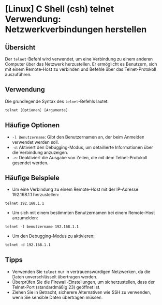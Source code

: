 # [Linux] C Shell (csh) telnet Verwendung: Netzwerkverbindungen herstellen

## Übersicht
Der `telnet`-Befehl wird verwendet, um eine Verbindung zu einem anderen Computer über das Netzwerk herzustellen. Er ermöglicht es Benutzern, sich mit einem Remote-Host zu verbinden und Befehle über das Telnet-Protokoll auszuführen.

## Verwendung
Die grundlegende Syntax des `telnet`-Befehls lautet:

```csh
telnet [Optionen] [Argumente]
```

## Häufige Optionen
- `-l Benutzername`: Gibt den Benutzernamen an, der beim Anmelden verwendet werden soll.
- `-d`: Aktiviert den Debugging-Modus, um detaillierte Informationen über die Verbindung anzuzeigen.
- `-n`: Deaktiviert die Ausgabe von Zeilen, die mit dem Telnet-Protokoll gesendet werden.

## Häufige Beispiele
- Um eine Verbindung zu einem Remote-Host mit der IP-Adresse 192.168.1.1 herzustellen:

```csh
telnet 192.168.1.1
```

- Um sich mit einem bestimmten Benutzernamen bei einem Remote-Host anzumelden:

```csh
telnet -l benutzername 192.168.1.1
```

- Um den Debugging-Modus zu aktivieren:

```csh
telnet -d 192.168.1.1
```

## Tipps
- Verwenden Sie `telnet` nur in vertrauenswürdigen Netzwerken, da die Daten unverschlüsselt übertragen werden.
- Überprüfen Sie die Firewall-Einstellungen, um sicherzustellen, dass der Telnet-Port (standardmäßig 23) geöffnet ist.
- Ziehen Sie in Betracht, sicherere Alternativen wie SSH zu verwenden, wenn Sie sensible Daten übertragen müssen.